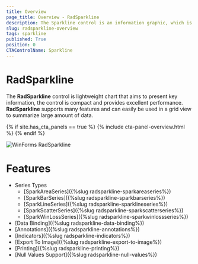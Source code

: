 ```yaml
---
title: Overview
page_title: Overview - RadSparkline
description: The Sparkline control is an information graphic, which is characterized by small size, excellent performance
slug: radsparkline-overview
tags: sparkline
published: True
position: 0
CTAControlName: Sparkline
---
```



# RadSparkline

The __RadSparkline__ control is lightweight chart that aims to present key information, the control is compact and provides excellent performance. __RadSparkline__ supports many features and can easily be used in a grid view to summarize large amount of data.

{% if site.has_cta_panels == true %}
{% include cta-panel-overview.html %}
{% endif %}

 ![WinForms RadSparkline ](images/sparkline-overview001.png)

# Features

* Series Types
    * [SparkAreaSeries]({%slug radsparkline-sparkareaseries%})
    * [SparkBarSeries]({%slug radsparkline-sparkbarseries%})
    * [SparkLineSeries]({%slug radsparkline-sparklineseries%})
    * [SparkScatterSeries]({%slug radsparkline-sparkscatterseries%})
    * [SparkWinLossSeries]({%slug radsparkline-sparkwinlossseries%})
* [Data Binding]({%slug radsparkline-data-binding%})
* [Annotations]({%slug radsparkline-annotations%})
* [Indicators]({%slug radsparkline-indicators%})
* [Export To Image]({%slug radsparkline-export-to-image%})
* [Printing]({%slug radsparkline-printing%})
* [Null Values Support]({%slug radsparkline-null-values%})
